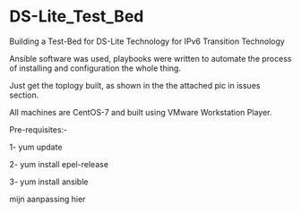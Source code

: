# DS-Lite_Test_Bed

Building a Test-Bed for DS-Lite Technology for IPv6 Transition Technology

Ansible software was used, playbooks were written to automate the process of installing and configuration the whole thing.

Just get the toplogy built, as shown in the the attached pic in issues section.

All machines are CentOS-7 and built using VMware Workstation Player.

Pre-requisites:-

1- yum update

2- yum install epel-release

3- yum install ansible

mijn aanpassing hier
